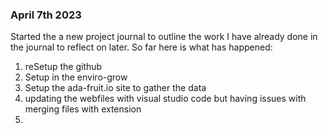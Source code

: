 
### April 7th 2023

Started the a new project journal to outline the work I have already done in the journal to reflect on later. So far here is what has happened: 
1. reSetup the github
2. Setup in the enviro-grow 
3. Setup the ada-fruit.io site to gather the data
4. updating the webfiles with visual studio code but having issues with merging files with extension
5. 
